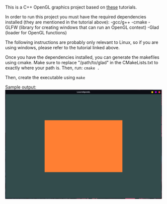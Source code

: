 This is a C++ OpenGL graphics project based on [these](https://learnopengl.com/Getting-started/Creating-a-window) tutorials.

In order to run this project you must have the required dependencies installed (they are mentioned in the tutorial above):
-gcc/g++
-cmake
-GLFW (library for creating windows that can run an OpenGL context)
-Glad (loader for OpenGL functions)

The following instructions are probably only relevant to Linux, so if you are using windows, please refer to the tutorial linked above.

Once you have the dependencies installed, you can generate the makefiles using cmake.
Make sure to replace "/path/to/glad" in the CMakeLists.txt to exactly where your path is. Then, run:
`cmake .`

Then, create the executable using
`make`

Sample output:
![alt text](https://github.com/glowinginthedark/openGL/raw/master/images/rectangle.png "Logo Title Text 1")

